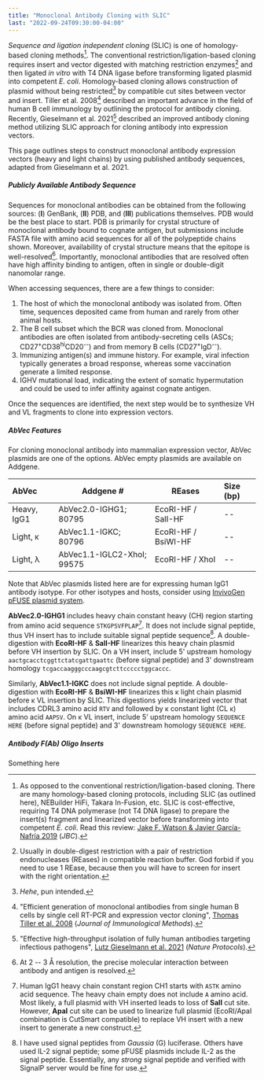 ```yaml
---
title: "Monoclonal Antibody Cloning with SLIC"
last: "2022-09-24T09:30:00-04:00"
---
```


*Sequence and ligation independent cloning* (SLIC) is one of homology-based cloning methods[^hom].
The conventional restriction/ligation-based cloning requires insert and vector digested with matching restriction enzymes[^ddg] and then ligated *in vitro* with T4 DNA ligase before transforming ligated plasmid into competent *E. coli*.
Homology-based cloning allows construction of plasmid without being restricted[^rest] by compatible cut sites between vector and insert.
Tiller et al. 2008[^tiller] described an important advance in the field of human B cell immunology by outlining the protocol for antibody cloning.
Recently, Gieselmann et al. 2021[^gieselmann] described an improved antibody cloning method utilizing SLIC approach for cloning antibody into expression vectors.

This page outlines steps to construct monoclonal antibody expression vectors (heavy and light chains) by using published antibody sequences, adapted from Gieselmann et al. 2021.

##### Publicly Available Antibody Sequence

Sequences for monoclonal antibodies can be obtained from the following sources: (**I**) GenBank, (**II**) PDB, and (**III**) publications themselves.
PDB would be the best place to start.
PDB is primarily for crystal structure of monoclonal antibody bound to cognate antigen, but submissions include FASTA file with amino acid sequences for all of the polypeptide chains shown.
Moreover, availability of crystal structure means that the epitope is well-resolved[^wellresolved].
Importantly, monoclonal antibodies that are resolved often have high affinity binding to antigen, often in single or double-digit nanomolar range.

When accessing sequences, there are a few things to consider:

1. The host of which the monoclonal antibody was isolated from. Often time, sequences deposited came from human and rarely from other animal hosts.
2. The B cell subset which the BCR was cloned from. Monoclonal antibodies are often isolated from antibody-secreting cells (ASCs; CD27<sup>+</sup>CD38<sup>hi</sup>CD20<sup>--</sup>) and from memory B cells (CD27<sup>+</sup>IgD<sup>--</sup>).
3. Immunizing antigen(s) and immune history. For example, viral infection typically generates a broad response, whereas some vaccination generate a limited response.
4. IGHV mutational load, indicating the extent of somatic hypermutation and could be used to infer affinity against cognate antigen.

Once the sequences are identified, the next step would be to synthesize VH and VL fragments to clone into expression vectors.

##### AbVec Features

For cloning monoclonal antibody into mammalian expression vector, AbVec plasmids are one of the options.
AbVec empty plasmids are available on Addgene.

| AbVec       | Addgene #                  | REases               | Size (bp)
| :----       | ---------                  | ----                 | :-------
| Heavy, IgG1 | AbVec2.0-IGHG1; 80795      | EcoRI-HF / SalI-HF   | --
| Light, κ    | AbVec1.1-IGKC; 80796       | EcoRI-HF / BsiWI-HF  | --
| Light, λ    | AbVec1.1-IGLC2-XhoI; 99575 | EcoRI-HF / XhoI      | --

Note that AbVec plasmids listed here are for expressing human IgG1 antibody isotype.
For other isotypes and hosts, consider using [InvivoGen pFUSE plasmid system](https://www.invivogen.com/pfuse).

**AbVec2.0-IGHG1** includes heavy chain constant heavy (CH) region starting from amino acid sequence `STKGPSVFPLAP`[^heavych1].
It does not include signal peptide, thus VH insert has to include suitable signal peptide sequence[^signalpeptide].
A double-digestion with **EcoRI-HF** & **SalI-HF** linearizes this heavy chain plasmid before VH insertion by SLIC.
On a VH insert, include 5' upstream homology `aactgcacctcggttctatcgattgaattc` (before signal peptide) and 3' downstream homology `tcgaccaagggcccaagcgtcttccccctggcaccc`.

<!-- Image example -->

Similarly, **AbVec1.1-IGKC** does not include signal peptide.
A double-digestion with **EcoRI-HF** & **BsiWI-HF** linearizes this κ light chain plasmid before κ VL insertion by SLIC.
This digestions yields linearized vector that includes CDRL3 amino acid `RTV` and followed by κ constant light (CL κ) amino acid `AAPSV`. 
On κ VL insert, include 5' upstream homology `SEQUENCE HERE` (before signal peptide) and 3' downstream homology `SEQUENCE HERE`.

<!-- Image example -->

##### Antibody F(Ab) Oligo Inserts

Something here

<!-- Footnotes -->

[^hom]: As opposed to the conventional restriction/ligation-based cloning. There are many homology-based cloning protocols, including SLIC (as outlined here), NEBuilder HiFi, Takara In-Fusion, etc. SLIC is cost-effective, requiring T4 DNA polymerase (not T4 DNA ligase) to prepare the insert(s) fragment and linearized vector before transforming into competent *E. coli*. Read this review: [Jake F. Watson & Javier García-Nafría 2019](https://doi.org/10.1074/jbc.REV119.009109) (*JBC*).

[^ddg]: Usually in double-digest restriction with a pair of restriction endonucleases (REases) in compatible reaction buffer. God forbid if you need to use 1 REase, because then you will have to screen for insert with the right orientation. 

[^rest]: *Hehe*, pun intended.

[^tiller]: "Efficient generation of monoclonal antibodies from single human B cells by single cell RT-PCR and expression vector cloning", [Thomas Tiller et al. 2008](https://doi.org/10.1016/j.jim.2007.09.017) (*Journal of Immunological Methods*).

[^gieselmann]: "Effective high-throughput isolation of fully human antibodies targeting infectious pathogens", [Lutz Gieselmann et al. 2021](https://doi.org/10.1038/s41596-021-00554-w) (*Nature Protocols*).

[^heavych1]: Human IgG1 heavy chain constant region CH1 starts with `ASTK` amino acid sequence. The heavy chain empty does not include `A` amino acid. Most likely, a full plasmid with VH inserted leads to loss of **SalI** cut site. However, **ApaI** cut site can be used to linearize full plasmid (EcoRI/ApaI combination is CutSmart compatible) to replace VH insert with a new insert to generate a new construct.

[^wellresolved]: At 2 -- 3 Å resolution, the precise molecular interaction between antibody and antigen is resolved.

[^signalpeptide]: I have used signal peptides from *Gaussia* (G) luciferase. Others have used IL-2 signal peptide; some pFUSE plasmids include IL-2 as the signal peptide. Essentially, any *strong* signal peptide and verified with SignalP server would be fine for use.
